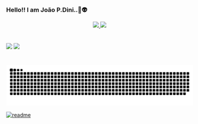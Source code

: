 ### Hello!! I am João P.Dini..👾👽

<div align="center">
  <a href="https://github.com/jpdini">
  <img height="180em" src="https://github-readme-stats.vercel.app/api?username=jpdini&show_icons=true&theme=tokyonight&include_all_commits=true&count_private=true"/>
  <img height="180em" src="https://github-readme-stats.vercel.app/api/top-langs/?username=jpdini&layout=compact&langs_count=7&theme=tokyonight"/>
</div>

 #
<div> 

  <a>
  <a href = "mailto:jpvdini@gmail.com"><img src="https://img.shields.io/badge/-Gmail-%23333?style=for-the-badge&logo=gmail&logoColor=white" target="_blank"></a>
  <a href="https://www.linkedin.com/in/jo%C3%A3opedrovieiradini/" target="_blank"><img src="https://img.shields.io/badge/-LinkedIn-%230077B5?style=for-the-badge&logo=linkedin&logoColor=white" target="_blank"></a> 
  
  #

![Snake animation](https://github.com/jpdini/jpdini/blob/output/github-contribution-grid-snake.svg)

[![readme](https://github-readme-stats.vercel.app/api/pin/?username=jpdini&repo=jpdini&theme=react)](https://github.com/jpdini/jpdini)
</div>


  

